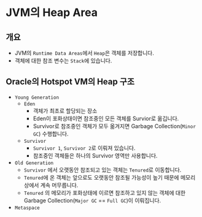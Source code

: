 #   JVM의 Heap Area

##  개요
- JVM의 `Runtime Data Areas`에서 `Heap`은 객체를 저장합니다.
- 객체에 대한 참조 변수는 `Stack`에 있습니다.

##  Oracle의 Hotspot VM의 Heap 구조
- `Young Generation`
  - `Eden`
    - 객체가 최초로 할당되는 장소
    - Eden이 포화상태이면 참조중인 모든 객체를 Survior로 옮깁니다.
    - Survivor로 참조중인 객체가 모두 옮겨지면 Garbage Collection(`Minor GC`) 수행합니다.
  - `Survivor`
    - `Survivor 1`, `Survivor 2`로 이뤄져 있습니다.
    - 참조중인 객체들은 하나의 Survivor 영역만 사용합니다.
- `Old Generation`
  - `Survivor` 에서 오랫동안 참조되고 있는 객체는 `Tenured`로 이동합니다.
  - `Tenured`에 온 객체는 앞으로도 오랫동안 참조될 가능성이 높기 때문에 메모리 상에서 계속 머무릅니다.
  - `Tenured` 의 메모리가 포화상태에 이르면 참조하고 있지 않는 객체에 대한 Garbage Collection(`Major GC` == `Full GC`)이 이뤄집니다.
- `Metaspace`